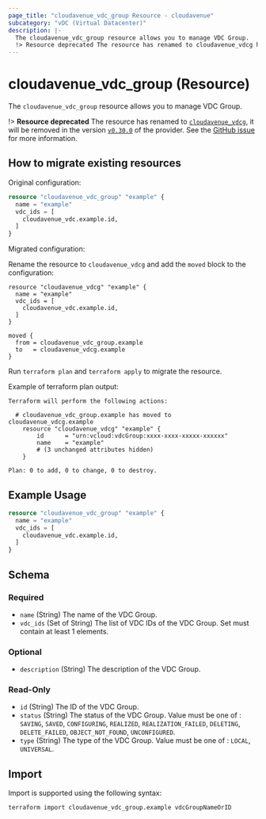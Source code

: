 ```yaml
---
page_title: "cloudavenue_vdc_group Resource - cloudavenue"
subcategory: "vDC (Virtual Datacenter)"
description: |-
  The cloudavenue_vdc_group resource allows you to manage VDC Group.
  !> Resource deprecated The resource has renamed to cloudavenue_vdcg https://registry.terraform.io/providers/orange-cloudavenue/cloudavenue/latest/docs/resources/vdcg, it will be removed in the version v0.30.0 https://github.com/orange-cloudavenue/terraform-provider-cloudavenue/milestone/18 of the provider. See the GitHub issue https://github.com/orange-cloudavenue/terraform-provider-cloudavenue/issues/869 for more information.
---
```


# cloudavenue_vdc_group (Resource)

The `cloudavenue_vdc_group` resource allows you to manage VDC Group. 

 !> **Resource deprecated** The resource has renamed to [`cloudavenue_vdcg`](https://registry.terraform.io/providers/orange-cloudavenue/cloudavenue/latest/docs/resources/vdcg), it will be removed in the version [`v0.30.0`](https://github.com/orange-cloudavenue/terraform-provider-cloudavenue/milestone/18) of the provider. See the [GitHub issue](https://github.com/orange-cloudavenue/terraform-provider-cloudavenue/issues/869) for more information.

## How to migrate existing resources

Original configuration:

```terraform
resource "cloudavenue_vdc_group" "example" {
  name = "example"
  vdc_ids = [
    cloudavenue_vdc.example.id,
  ]
}
```

Migrated configuration:

Rename the resource to `cloudavenue_vdcg` and add the `moved` block to the configuration:

```hcl
resource "cloudavenue_vdcg" "example" {
  name = "example"
  vdc_ids = [
    cloudavenue_vdc.example.id,
  ]
}

moved {
  from = cloudavenue_vdc_group.example
  to   = cloudavenue_vdcg.example
}
```

Run `terraform plan` and `terraform apply` to migrate the resource.

Example of terraform plan output:

```shell
Terraform will perform the following actions:

  # cloudavenue_vdc_group.example has moved to cloudavenue_vdcg.example
    resource "cloudavenue_vdcg" "example" {
        id      = "urn:vcloud:vdcGroup:xxxx-xxxx-xxxxx-xxxxxx"
        name    = "example"
        # (3 unchanged attributes hidden)
    }

Plan: 0 to add, 0 to change, 0 to destroy.
```

## Example Usage

```terraform
resource "cloudavenue_vdc_group" "example" {
  name = "example"
  vdc_ids = [
    cloudavenue_vdc.example.id,
  ]
}
```

<!-- schema generated by tfplugindocs -->
## Schema

### Required

- `name` (String) The name of the VDC Group.
- `vdc_ids` (Set of String) The list of VDC IDs of the VDC Group. Set must contain at least 1 elements.

### Optional

- `description` (String) The description of the VDC Group.

### Read-Only

- `id` (String) The ID of the VDC Group.
- `status` (String) The status of the VDC Group. Value must be one of : `SAVING`, `SAVED`, `CONFIGURING`, `REALIZED`, `REALIZATION_FAILED`, `DELETING`, `DELETE_FAILED`, `OBJECT_NOT_FOUND`, `UNCONFIGURED`.
- `type` (String) The type of the VDC Group. Value must be one of : `LOCAL`, `UNIVERSAL`.

## Import

Import is supported using the following syntax:
```shell
terraform import cloudavenue_vdc_group.example vdcGroupNameOrID
```